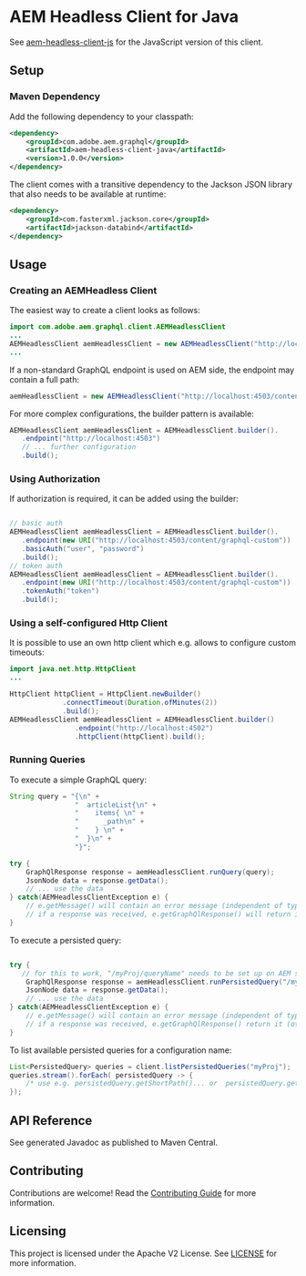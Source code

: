 # AEM Headless Client for Java

See [aem-headless-client-js](https://github.com/adobe/aem-headless-client-js) for the JavaScript version of this client.

## Setup

### Maven Dependency

Add the following dependency to your classpath:

```xml
<dependency>
	<groupId>com.adobe.aem.graphql</groupId>
	<artifactId>aem-headless-client-java</artifactId>
	<version>1.0.0</version>
</dependency>
```

The client comes with a transitive dependency to the Jackson JSON library that also needs to be available at runtime:
 
```xml
<dependency>
	<groupId>com.fasterxml.jackson.core</groupId>
	<artifactId>jackson-databind</artifactId>
</dependency>
```

## Usage

### Creating an AEMHeadless Client

The easiest way to create a client looks as follows: 

```java
import com.adobe.aem.graphql.client.AEMHeadlessClient
...
AEMHeadlessClient aemHeadlessClient = new AEMHeadlessClient("http://localhost:4503");
...
```

If a non-standard GraphQL endpoint is used on AEM side, the endpoint may contain a full path:

```java
aemHeadlessClient = new AEMHeadlessClient("http://localhost:4503/content/graphql-custom");
```

For more complex configurations, the builder pattern is available:

```java
AEMHeadlessClient aemHeadlessClient = AEMHeadlessClient.builder().
   .endpoint("http://localhost:4503")
   // ... further configuration
   .build();
```


### Using Authorization

If authorization is required, it can be added using the builder:

```java

// basic auth
AEMHeadlessClient aemHeadlessClient = AEMHeadlessClient.builder().
   .endpoint(new URI("http://localhost:4503/content/graphql-custom"))
   .basicAuth("user", "password")
   .build();
// token auth   
AEMHeadlessClient aemHeadlessClient = AEMHeadlessClient.builder().
   .endpoint(new URI("http://localhost:4503/content/graphql-custom"))
   .tokenAuth("token")
   .build();
```

### Using a self-configured Http Client

It is possible to use an own http client which e.g. allows to configure custom timeouts: 

```java
import java.net.http.HttpClient
...

HttpClient httpClient = HttpClient.newBuilder()
             .connectTimeout(Duration.ofMinutes(2))
             .build();
AEMHeadlessClient aemHeadlessClient = AEMHeadlessClient.builder()
				.endpoint("http://localhost:4502")
				.httpClient(httpClient).build();   
```


### Running Queries 

To execute a simple GraphQL query:

```java
String query = "{\n" + 
				"  articleList{\n" + 
				"    items{ \n" + 
				"      _path\n" + 
				"    } \n" + 
				"  }\n" + 
				"}";

try {
	GraphQlResponse response = aemHeadlessClient.runQuery(query);
	JsonNode data = response.getData();
	// ... use the data
} catch(AEMHeadlessClientException e) {
	// e.getMessage() will contain an error message (independent of type of error)
	// if a response was received, e.getGraphQlResponse() will return it (otherwise null)
}
```
To execute a persisted query:

```java

try {
   // for this to work, "/myProj/queryName" needs to be set up on AEM side
	GraphQlResponse response = aemHeadlessClient.runPersistedQuery("/myProj/queryName");
	JsonNode data = response.getData();
	// ... use the data
} catch(AEMHeadlessClientException e) {
	// e.getMessage() will contain an error message (independent of type of error)
	// if a response was received, e.getGraphQlResponse() return it (otherwise null)
}
```

To list available persisted queries for a configuration name:

```java
List<PersistedQuery> queries = client.listPersistedQueries("myProj");
queries.stream().forEach( persistedQuery -> { 
    /* use e.g. persistedQuery.getShortPath()... or  persistedQuery.getQuery() */ 
});
```

## API Reference

See generated Javadoc as published to Maven Central.


## Contributing

Contributions are welcome! Read the [Contributing Guide](./.github/CONTRIBUTING.md) for more information.

## Licensing

This project is licensed under the Apache V2 License. See [LICENSE](LICENSE) for more information.
